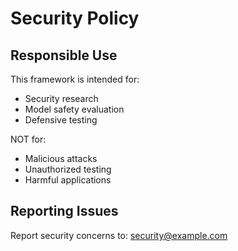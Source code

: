 # Security Policy

## Responsible Use

This framework is intended for:
- Security research
- Model safety evaluation
- Defensive testing

NOT for:
- Malicious attacks
- Unauthorized testing
- Harmful applications

## Reporting Issues

Report security concerns to: security@example.com